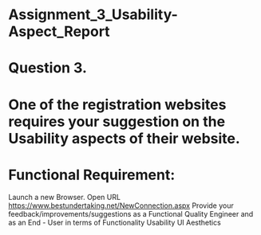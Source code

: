 # Assignment_3_Usability-Aspect_Report

# Question 3.
# One of the registration websites requires your suggestion on the Usability aspects of their website.
# Functional Requirement:
Launch a new Browser.
Open URL https://www.bestundertaking.net/NewConnection.aspx
Provide your feedback/improvements/suggestions as a Functional Quality Engineer and as an End - User in terms of
Functionality Usability
UI Aesthetics
